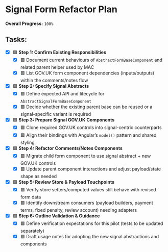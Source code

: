# Signal Form Refactor Plan

**Overall Progress:** `100%`

## Tasks:

- [x] 🟩 **Step 1: Confirm Existing Responsibilities**
  - [x] 🟩 Document current behaviours of `AbstractFormBaseComponent` and related parent helper used by MAC
  - [x] 🟩 List GOV.UK form component dependencies (inputs/outputs) within the comments/notes flow

- [x] 🟩 **Step 2: Specify Signal Abstracts**
  - [x] 🟩 Define expected API and lifecycle for `AbstractSignalFormBaseComponent`
  - [x] 🟩 Decide whether the existing parent base can be reused or a signal-specific variant is required

- [x] 🟩 **Step 3: Prepare Signal GOV.UK Components**
  - [x] 🟩 Clone required GOV.UK controls into signal-centric counterparts
  - [x] 🟩 Align their bindings with Angular’s `model()` pattern and shared styling

- [x] 🟩 **Step 4: Refactor Comments/Notes Components**
  - [x] 🟩 Migrate child form component to use signal abstract + new GOV.UK controls
  - [x] 🟩 Update parent component interactions and adjust payload/state shape as needed

- [x] 🟩 **Step 5: Review Store & Payload Touchpoints**
  - [x] 🟩 Verify store setters/computed values still behave with revised form data
  - [x] 🟩 Identify downstream consumers (payload builders, payment terms, fixed penalty, review account) needing adapters

- [x] 🟩 **Step 6: Outline Validation & Guidance**
  - [x] 🟩 Define verification expectations for this pilot (tests to be updated separately)
  - [x] 🟩 Draft usage notes for adopting the new signal abstractions and components
